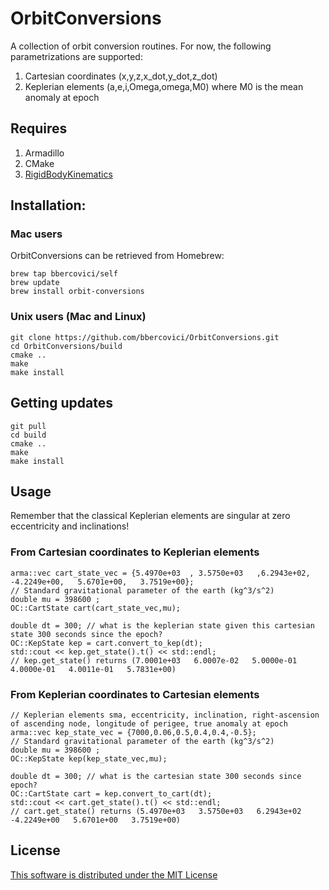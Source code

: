 # OrbitConversions

A collection of orbit conversion routines. For now, the following parametrizations are supported:
 1. Cartesian coordinates (x,y,z,x_dot,y_dot,z_dot)
 2. Keplerian elements (a,e,i,Omega,omega,M0) where M0 is the mean anomaly at epoch

## Requires
1. Armadillo
2. CMake
3. [RigidBodyKinematics](https://github.com/bbercovici/RigidBodyKinematics)

## Installation: 

### Mac users

OrbitConversions can be retrieved from Homebrew:

    brew tap bbercovici/self
    brew update
    brew install orbit-conversions

### Unix users (Mac and Linux)

    git clone https://github.com/bbercovici/OrbitConversions.git
    cd OrbitConversions/build
    cmake ..
    make
    make install

## Getting updates

    git pull
    cd build
    cmake ..
    make
    make install
    
## Usage

Remember that the classical Keplerian elements are singular at zero eccentricity and inclinations!

### From Cartesian coordinates to Keplerian elements

    arma::vec cart_state_vec = {5.4970e+03  , 3.5750e+03   ,6.2943e+02,  -4.2249e+00,   5.6701e+00,   3.7519e+00};
    // Standard gravitational parameter of the earth (kg^3/s^2)
    double mu = 398600 ; 
    OC::CartState cart(cart_state_vec,mu);
    
    double dt = 300; // what is the keplerian state given this cartesian state 300 seconds since the epoch?
    OC::KepState kep = cart.convert_to_kep(dt);
    std::cout << kep.get_state().t() << std::endl;
    // kep.get_state() returns (7.0001e+03   6.0007e-02   5.0000e-01   4.0000e-01   4.0011e-01   5.7831e+00)
    

### From Keplerian coordinates to Cartesian elements

    // Keplerian elements sma, eccentricity, inclination, right-ascension of ascending node, longitude of perigee, true anomaly at epoch
    arma::vec kep_state_vec = {7000,0.06,0.5,0.4,0.4,-0.5};
    // Standard gravitational parameter of the earth (kg^3/s^2)
    double mu = 398600 ; 
    OC::KepState kep(kep_state_vec,mu);
    
    double dt = 300; // what is the cartesian state 300 seconds since epoch?
    OC::CartState cart = kep.convert_to_cart(dt);
    std::cout << cart.get_state().t() << std::endl;
    // cart.get_state() returns (5.4970e+03   3.5750e+03   6.2943e+02  -4.2249e+00   5.6701e+00   3.7519e+00)


## License

[This software is distributed under the MIT License](https://choosealicense.com/licenses/mit/)




